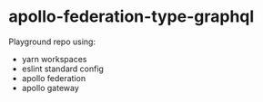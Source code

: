 # apollo-federation-type-graphql

Playground repo using:

- yarn workspaces
- eslint standard config
- apollo federation
- apollo gateway
